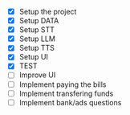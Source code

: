 -   [x] Setup the project
-   [x] Setup DATA
-   [x] Setup STT
-   [x] Setup LLM
-   [x] Setup TTS
-   [x] Setup UI
-   [x] TEST
-   [ ] Improve UI
-   [ ] Implement paying the bills
-   [ ] Implement transfering funds
-   [ ] Implement bank/ads questions
